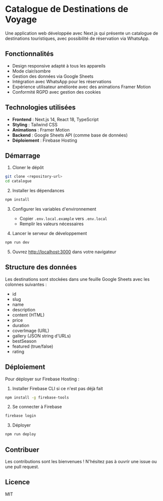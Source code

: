 # Catalogue de Destinations de Voyage

Une application web développée avec Next.js qui présente un catalogue de destinations touristiques, avec possibilité de réservation via WhatsApp.

## Fonctionnalités

- Design responsive adapté à tous les appareils
- Mode clair/sombre
- Gestion des données via Google Sheets
- Intégration avec WhatsApp pour les réservations
- Expérience utilisateur améliorée avec des animations Framer Motion
- Conformité RGPD avec gestion des cookies

## Technologies utilisées

- **Frontend** : Next.js 14, React 18, TypeScript
- **Styling** : Tailwind CSS
- **Animations** : Framer Motion
- **Backend** : Google Sheets API (comme base de données)
- **Déploiement** : Firebase Hosting

## Démarrage

1. Cloner le dépôt
```bash
git clone <repository-url>
cd catalogue
```

2. Installer les dépendances
```bash
npm install
```

3. Configurer les variables d'environnement
   - Copier `.env.local.example` vers `.env.local`
   - Remplir les valeurs nécessaires

4. Lancer le serveur de développement
```bash
npm run dev
```

5. Ouvrez [http://localhost:3000](http://localhost:3000) dans votre navigateur

## Structure des données

Les destinations sont stockées dans une feuille Google Sheets avec les colonnes suivantes :
- id
- slug
- name
- description
- content (HTML)
- price
- duration
- coverImage (URL)
- gallery (JSON string d'URLs)
- bestSeason
- featured (true/false)
- rating

## Déploiement

Pour déployer sur Firebase Hosting :

1. Installer Firebase CLI si ce n'est pas déjà fait
```bash
npm install -g firebase-tools
```

2. Se connecter à Firebase
```bash
firebase login
```

3. Déployer
```bash
npm run deploy
```

## Contribuer

Les contributions sont les bienvenues ! N'hésitez pas à ouvrir une issue ou une pull request.

## Licence

MIT
